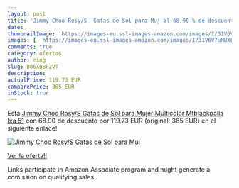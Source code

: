 ```yaml
---
layout: post
title: 'Jimmy Choo Rosy/S  Gafas de Sol para Muj al 68.90 % de descuento'
date: 
thumbnailImage: 'https://images-eu.ssl-images-amazon.com/images/I/31V6V7uMUXL._SL200_.jpg'
images: [ 'https://images-eu.ssl-images-amazon.com/images/I/31V6V7uMUXL._SL200_.jpg' ]
comments: true
category: ofertas
author: ring
slug: B06XB8F2VT
description:
actualPrice: 119.73 EUR
comparePrice: 385 EUR
inStock: true
---
```


Está [Jimmy Choo Rosy/S  Gafas de Sol para Mujer  Multicolor  Mtblackpalla Ixa   51](https://www.amazon.es/dp/B06XB8F2VT/?tag=tolees-21) con 68.90 de descuento por 119.73 EUR (original: 385 EUR) en el siguiente enlace!

[![Jimmy Choo Rosy/S  Gafas de Sol para Muj](https://images-eu.ssl-images-amazon.com/images/I/31V6V7uMUXL._SL200_.jpg)](https://www.amazon.es/dp/B06XB8F2VT/?tag=tolees-21)

[Ver la oferta!!](https://www.amazon.es/dp/B06XB8F2VT/?tag=tolees-21)

Links participate in Amazon Associate program and might generate a comission on qualifying sales


